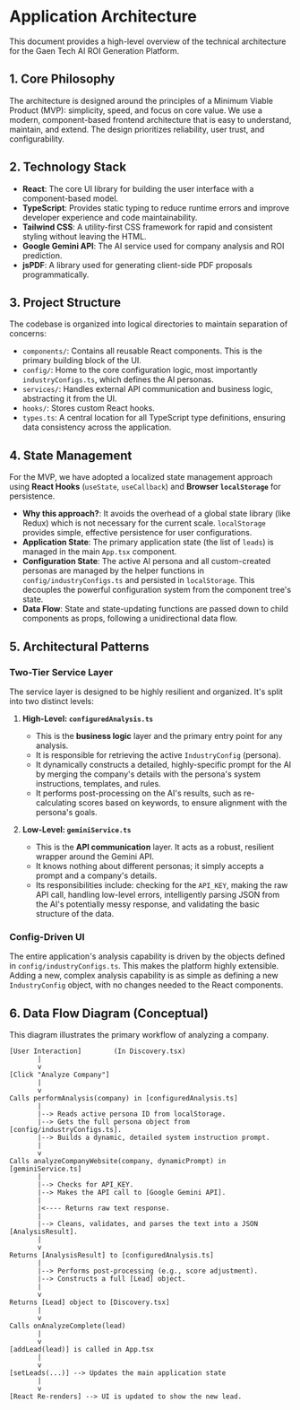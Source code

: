 # Application Architecture

This document provides a high-level overview of the technical architecture for the Gaen Tech AI ROI Generation Platform.

## 1. Core Philosophy

The architecture is designed around the principles of a Minimum Viable Product (MVP): simplicity, speed, and focus on core value. We use a modern, component-based frontend architecture that is easy to understand, maintain, and extend. The design prioritizes reliability, user trust, and configurability.

## 2. Technology Stack

- **React**: The core UI library for building the user interface with a component-based model.
- **TypeScript**: Provides static typing to reduce runtime errors and improve developer experience and code maintainability.
- **Tailwind CSS**: A utility-first CSS framework for rapid and consistent styling without leaving the HTML.
- **Google Gemini API**: The AI service used for company analysis and ROI prediction.
- **jsPDF**: A library used for generating client-side PDF proposals programmatically.

## 3. Project Structure

The codebase is organized into logical directories to maintain separation of concerns:

- `components/`: Contains all reusable React components. This is the primary building block of the UI.
- `config/`: Home to the core configuration logic, most importantly `industryConfigs.ts`, which defines the AI personas.
- `services/`: Handles external API communication and business logic, abstracting it from the UI.
- `hooks/`: Stores custom React hooks.
- `types.ts`: A central location for all TypeScript type definitions, ensuring data consistency across the application.

## 4. State Management

For the MVP, we have adopted a localized state management approach using **React Hooks** (`useState`, `useCallback`) and **Browser `localStorage`** for persistence.

- **Why this approach?**: It avoids the overhead of a global state library (like Redux) which is not necessary for the current scale. `localStorage` provides simple, effective persistence for user configurations.
- **Application State**: The primary application state (the list of `leads`) is managed in the main `App.tsx` component.
- **Configuration State**: The active AI persona and all custom-created personas are managed by the helper functions in `config/industryConfigs.ts` and persisted in `localStorage`. This decouples the powerful configuration system from the component tree's state.
- **Data Flow**: State and state-updating functions are passed down to child components as props, following a unidirectional data flow.

## 5. Architectural Patterns

### Two-Tier Service Layer

The service layer is designed to be highly resilient and organized. It's split into two distinct levels:

1.  **High-Level: `configuredAnalysis.ts`**
    - This is the **business logic** layer and the primary entry point for any analysis.
    - It is responsible for retrieving the active `IndustryConfig` (persona).
    - It dynamically constructs a detailed, highly-specific prompt for the AI by merging the company's details with the persona's system instructions, templates, and rules.
    - It performs post-processing on the AI's results, such as re-calculating scores based on keywords, to ensure alignment with the persona's goals.

2.  **Low-Level: `geminiService.ts`**
    - This is the **API communication** layer. It acts as a robust, resilient wrapper around the Gemini API.
    - It knows nothing about different personas; it simply accepts a prompt and a company's details.
    - Its responsibilities include: checking for the `API_KEY`, making the raw API call, handling low-level errors, intelligently parsing JSON from the AI's potentially messy response, and validating the basic structure of the data.

### Config-Driven UI

The entire application's analysis capability is driven by the objects defined in `config/industryConfigs.ts`. This makes the platform highly extensible. Adding a new, complex analysis capability is as simple as defining a new `IndustryConfig` object, with no changes needed to the React components.

## 6. Data Flow Diagram (Conceptual)

This diagram illustrates the primary workflow of analyzing a company.

```
[User Interaction]        (In Discovery.tsx)
       |
       v
[Click "Analyze Company"]
       |
       v
Calls performAnalysis(company) in [configuredAnalysis.ts]
       |
       |--> Reads active persona ID from localStorage.
       |--> Gets the full persona object from [config/industryConfigs.ts].
       |--> Builds a dynamic, detailed system instruction prompt.
       |
       v
Calls analyzeCompanyWebsite(company, dynamicPrompt) in [geminiService.ts]
       |
       |--> Checks for API_KEY.
       |--> Makes the API call to [Google Gemini API].
       |
       |<---- Returns raw text response.
       |
       |--> Cleans, validates, and parses the text into a JSON [AnalysisResult].
       |
       v
Returns [AnalysisResult] to [configuredAnalysis.ts]
       |
       |--> Performs post-processing (e.g., score adjustment).
       |--> Constructs a full [Lead] object.
       |
       v
Returns [Lead] object to [Discovery.tsx]
       |
       v
Calls onAnalyzeComplete(lead)
       |
       v
[addLead(lead)] is called in App.tsx
       |
       v
[setLeads(...)] --> Updates the main application state
       |
       v
[React Re-renders] --> UI is updated to show the new lead.
```